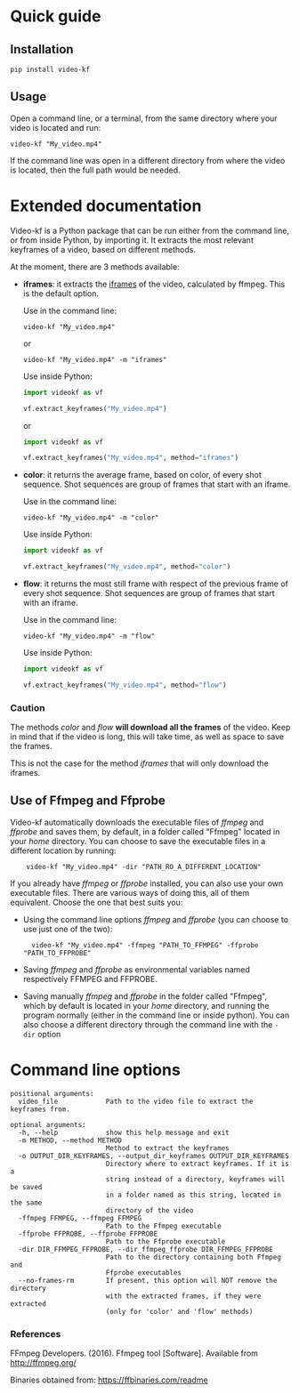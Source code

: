 # Quick guide
## Installation
    pip install video-kf
## Usage
Open a command line, or a terminal, from the same directory where your video is located and run:
    
    video-kf "My_video.mp4"
    
If the command line was open in a different directory from where the video is located, then the full path would be 
needed.

# Extended documentation
Video-kf is a Python package that can be run either from the command line, or from inside Python, by importing it.
It extracts the most relevant keyframes of a video, based on different methods.

At the moment, there are 3 methods available:

- **iframes**: it extracts the [iframes](https://en.wikipedia.org/wiki/Video_compression_picture_types) of the video, 
calculated by ffmpeg. This is the default option.

    Use in the command line:

    ```
    video-kf "My_video.mp4"
    ```
    
    or
    
    ```
    video-kf "My_video.mp4" -m "iframes"
    ```
        
    Use inside Python:
    
    ```python
    import videokf as vf
    
    vf.extract_keyframes("My_video.mp4")
    ```
    
    or
    
    ```python
    import videokf as vf
    
    vf.extract_keyframes("My_video.mp4", method="iframes")
    ```

- **color**: it returns the average frame, based on color, of every shot sequence. Shot sequences are group of frames 
that start with an iframe.

    Use in the command line:
    
    ```
    video-kf "My_video.mp4" -m "color"
    ```
            
    Use inside Python:
    
    ```python
    import videokf as vf
    
    vf.extract_keyframes("My_video.mp4", method="color")
    ```

- **flow**: it returns the most still frame with respect of the previous frame of every shot sequence. Shot sequences 
are group of frames that start with an iframe.
 
    Use in the command line:
    
    ```
    video-kf "My_video.mp4" -m "flow"
    ```
        
    Use inside Python:
    
    ```python
    import videokf as vf
    
    vf.extract_keyframes("My_video.mp4", method="flow")
    ```

### Caution

The methods *color* and *flow* **will download all the frames** of the video. Keep in mind that if the video is long, 
this will take time, as well as space to save the frames.

This is not the case for the method *iframes* that will only download the iframes.

## Use of Ffmpeg and Ffprobe
Video-kf automatically downloads the executable files of *ffmpeg* and *ffprobe* and saves them, by default, in a 
folder called "Ffmpeg" located in your *home* directory. You can choose to save the executable files in a different 
location by running:

        video-kf "My_video.mp4" -dir "PATH_RO_A_DIFFERENT_LOCATION"

If you already have *ffmpeg* or *ffprobe* installed, you can also use your own executable files. There are various ways 
of doing this, all of them equivalent. Choose the one that best suits you:

- Using the command line options *ffmpeg* and *ffprobe* (you can choose to use just one of the two):

        video-kf "My_video.mp4" -ffmpeg "PATH_TO_FFMPEG" -ffprobe "PATH_TO_FFPROBE"

- Saving *ffmpeg* and *ffprobe* as environmental variables named respectively FFMPEG and FFPROBE.
- Saving manually *ffmpeg* and *ffprobe* in the folder called "Ffmpeg", which by default is located in your *home* 
directory, and running the program normally (either in the command line or inside python). You can also choose a 
different directory through the command line with the ```-dir``` option

# Command line options
    positional arguments:
      video_file            Path to the video file to extract the keyframes from.
    
    optional arguments:
      -h, --help            show this help message and exit
      -m METHOD, --method METHOD
                            Method to extract the keyframes
      -o OUTPUT_DIR_KEYFRAMES, --output_dir_keyframes OUTPUT_DIR_KEYFRAMES
                            Directory where to extract keyframes. If it is a
                            string instead of a directory, keyframes will be saved
                            in a folder named as this string, located in the same
                            directory of the video
      -ffmpeg FFMPEG, --ffmpeg FFMPEG
                            Path to the Ffmpeg executable
      -ffprobe FFPROBE, --ffprobe FFPROBE
                            Path to the Ffprobe executable
      -dir DIR_FFMPEG_FFPROBE, --dir_ffmpeg_ffprobe DIR_FFMPEG_FFPROBE
                            Path to the directory containing both Ffmpeg and
                            Ffprobe executables
      --no-frames-rm        If present, this option will NOT remove the directory
                            with the extracted frames, if they were extracted
                            (only for 'color' and 'flow' methods)

### References

FFmpeg Developers. (2016). Ffmpeg tool [Software].
Available from http://ffmpeg.org/

Binaries obtained from: https://ffbinaries.com/readme
 